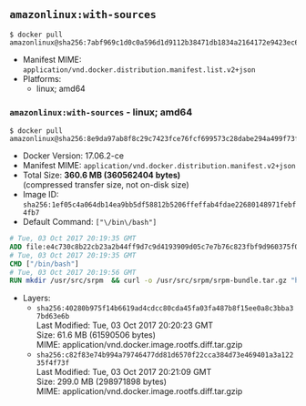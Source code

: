 ## `amazonlinux:with-sources`

```console
$ docker pull amazonlinux@sha256:7abf969c1d0c0a596d1d9112b38471db1834a2164172e9423ec6fd9a512042e6
```

-	Manifest MIME: `application/vnd.docker.distribution.manifest.list.v2+json`
-	Platforms:
	-	linux; amd64

### `amazonlinux:with-sources` - linux; amd64

```console
$ docker pull amazonlinux@sha256:8e9da97ab8f8c29c7423fce76fcf699573c28dabe294a499f73f7f663ba63133
```

-	Docker Version: 17.06.2-ce
-	Manifest MIME: `application/vnd.docker.distribution.manifest.v2+json`
-	Total Size: **360.6 MB (360562404 bytes)**  
	(compressed transfer size, not on-disk size)
-	Image ID: `sha256:1ef05c4a064db14ea9bb5df58812b5206ffeffab4fdae22680148971febf4fb7`
-	Default Command: `["\/bin\/bash"]`

```dockerfile
# Tue, 03 Oct 2017 20:19:35 GMT
ADD file:e4c730c8b22cb23a2b44ff9d7c9d4193909d05c7e7b76c823fbf9d960375f044 in / 
# Tue, 03 Oct 2017 20:19:35 GMT
CMD ["/bin/bash"]
# Tue, 03 Oct 2017 20:19:56 GMT
RUN mkdir /usr/src/srpm  && curl -o /usr/src/srpm/srpm-bundle.tar.gz "https://amazon-linux-docker-sources.s3-accelerate.amazonaws.com/srpm-bundle.tar.gz?versionId=krS6u2CG0dlP3bhFMTy4WWyS6NLnygew"  && echo "d3f06b2ca42112eec2c847f58da6b9b2fe477f49919a41e886e19e07b9baedb1 /usr/src/srpm/srpm-bundle.tar.gz" | sha256sum -c -
```

-	Layers:
	-	`sha256:40280b975f14b6619ad4cdcc80cda45fa03fa487b8f15ee0a8c3bba37bd63e6b`  
		Last Modified: Tue, 03 Oct 2017 20:20:23 GMT  
		Size: 61.6 MB (61590506 bytes)  
		MIME: application/vnd.docker.image.rootfs.diff.tar.gzip
	-	`sha256:c82f83e74b994a79746477dd81d6570f22cca384d73e469401a3a12235f4f73f`  
		Last Modified: Tue, 03 Oct 2017 20:21:09 GMT  
		Size: 299.0 MB (298971898 bytes)  
		MIME: application/vnd.docker.image.rootfs.diff.tar.gzip
